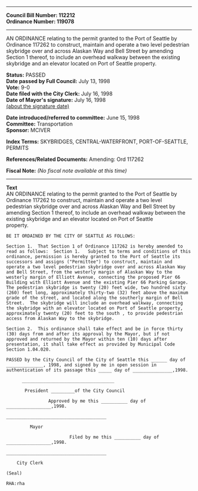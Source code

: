 * * * * *  
  
**Council Bill Number: [](#h0)[](#h2)112212**   
**Ordinance Number: 119078**  
  
* * * * *  
  
AN ORDINANCE relating to the permit granted to the Port of Seattle by Ordinance 117262 to construct, maintain and operate a two level pedestrian skybridge over and across Alaskan Way and Bell Street by amending Section 1 thereof, to include an overhead walkway between the existing skybridge and an elevator located on Port of Seattle property.  
  
**Status:** PASSED   
**Date passed by Full Council:** July 13, 1998   
**Vote:** 9-0   
**Date filed with the City Clerk:** July 16, 1998   
**Date of Mayor's signature:** July 16, 1998   
[(about the signature date)](/~public/approvaldate.htm)   
  
  
**Date introduced/referred to committee:** June 15, 1998   
**Committee:** Transportation   
**Sponsor:** MCIVER   
  
**Index Terms:** SKYBRIDGES, CENTRAL-WATERFRONT, PORT-OF-SEATTLE, PERMITS  
  
**References/Related Documents:** Amending: Ord 117262  
  
**Fiscal Note:** *(No fiscal note available at this time)*  
  
* * * * *  
  
**Text**  
    AN ORDINANCE relating to the permit granted to the Port of Seattle by  
    Ordinance 117262 to construct, maintain and operate a two level  
    pedestrian skybridge over and across Alaskan Way and Bell Street by  
    amending Section 1 thereof, to include an overhead walkway between the  
    existing skybridge and an elevator located on Port of Seattle  
    property.  
  
    BE IT ORDAINED BY THE CITY OF SEATTLE AS FOLLOWS:  
  
    Section 1.  That Section 1 of Ordinance 117262 is hereby amended to  
    read as follows:  Section 1.   Subject to terms and conditions of this  
    ordinance, permission is hereby granted to the Port of Seattle its  
    successors and assigns ("Permittee") to construct, maintain and  
    operate a two level pedestrian skybridge over and across Alaskan Way  
    and Bell Street, from the westerly margin of Alaskan Way to the  
    westerly margin of Elliott Avenue, connecting the proposed Pier 66  
    Building with Elliott Avenue and the existing Pier 66 Parking Garage.  
    The pedestrian skybridge is twenty (20) feet wide, two hundred sixty  
    (260) feet long, approximately thirty-two (32) feet above the maximum  
    grade of the street, and located along the southerly margin of Bell  
    Street.  The skybridge will include an overhead walkway, connecting  
    the skybridge with an elevator located on Port of Seattle property,  
    approximately twenty (20) feet to the south , to provide pedestrian  
    access from Alaskan Way to the skybridge.  
  
    Section 2.  This ordinance shall take effect and be in force thirty  
    (30) days from and after its approval by the Mayor, but if not  
    approved and returned by the Mayor within ten (10) days after  
    presentation, it shall take effect as provided by Municipal Code  
    Section 1.04.020.  
  
    PASSED by the City Council of the City of Seattle this ______ day of  
    ______________, 1998, and signed by me in open session in  
    authentication of its passage this _____ day of _______________,1998.  
  
          ___________________________________  
  
           President _________of the City Council  
  
                    Approved by me this __________ day of  
    _________________,1998.  
  
    ______________________________________  
  
             Mayor  
  
                            Filed by me this __________ day of  
    _________________,1998.  
  
    ______________________________________  
  
        City Clerk  
  
    (Seal)  
  
    RHA:rha  
